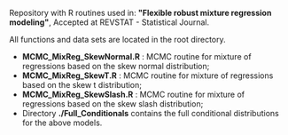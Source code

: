 Repository with R routines used in:
**"Flexible robust mixture regression modeling"**, Accepted at REVSTAT - Statistical Journal.

All functions and data sets are located in the root directory.
- **MCMC_MixReg_SkewNormal.R** : MCMC routine for mixture of regressions based on the skew normal distribution;
- **MCMC_MixReg_SkewT.R** : MCMC routine for mixture of regressions based on the skew t distribution;
- **MCMC_MixReg_SkewSlash.R** : MCMC routine for mixture of regressions based on the skew slash distribution;
- Directory **./Full_Conditionals** contains the full conditional distributions for the above models.

